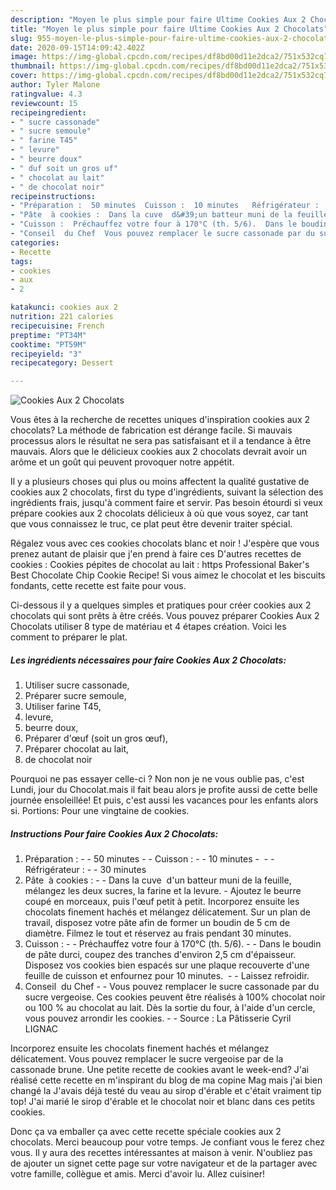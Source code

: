 ```yaml
---
description: "Moyen le plus simple pour faire Ultime Cookies Aux 2 Chocolats"
title: "Moyen le plus simple pour faire Ultime Cookies Aux 2 Chocolats"
slug: 955-moyen-le-plus-simple-pour-faire-ultime-cookies-aux-2-chocolats
date: 2020-09-15T14:09:42.402Z
image: https://img-global.cpcdn.com/recipes/df8bd00d11e2dca2/751x532cq70/cookies-aux-2-chocolats-photo-principale-de-la-recette.jpg
thumbnail: https://img-global.cpcdn.com/recipes/df8bd00d11e2dca2/751x532cq70/cookies-aux-2-chocolats-photo-principale-de-la-recette.jpg
cover: https://img-global.cpcdn.com/recipes/df8bd00d11e2dca2/751x532cq70/cookies-aux-2-chocolats-photo-principale-de-la-recette.jpg
author: Tyler Malone
ratingvalue: 4.3
reviewcount: 15
recipeingredient:
- " sucre cassonade"
- " sucre semoule"
- " farine T45"
- " levure"
- " beurre doux"
- " duf soit un gros uf"
- " chocolat au lait"
- " de chocolat noir"
recipeinstructions:
- "Préparation :  50 minutes  Cuisson :  10 minutes ​​​​​​​  Réfrigérateur :  30 minutes"
- "Pâte  à cookies :  Dans la cuve  d&#39;un batteur muni de la feuille, mélangez les deux sucres, la farine et la levure. Ajoutez le beurre coupé en morceaux, puis l&#39;œuf petit à petit. Incorporez ensuite les chocolats finement hachés et mélangez délicatement. Sur un plan de travail, disposez votre pâte afin de former un boudin de 5 cm de diamètre. Filmez le tout et réservez au frais pendant 30 minutes."
- "Cuisson :  Préchauffez votre four à 170°C (th. 5/6).  Dans le boudin de pâte durci, coupez des tranches d&#39;environ 2,5 cm d&#39;épaisseur. Disposez vos cookies bien espacés sur une plaque recouverte d&#39;une feuille de cuisson et enfournez pour 10 minutes.   Laissez refroidir."
- "Conseil  du Chef  Vous pouvez remplacer le sucre cassonade par du sucre vergeoise. Ces cookies peuvent être réalisés à 100% chocolat noir ou 100 % au chocolat au lait. Dès la sortie du four, à l&#39;aide d&#39;un cercle, vous pouvez arrondir les cookies.  Source : La Pâtisserie Cyril LIGNAC"
categories:
- Recette
tags:
- cookies
- aux
- 2

katakunci: cookies aux 2 
nutrition: 221 calories
recipecuisine: French
preptime: "PT34M"
cooktime: "PT59M"
recipeyield: "3"
recipecategory: Dessert

---
```



![Cookies Aux 2 Chocolats](https://img-global.cpcdn.com/recipes/df8bd00d11e2dca2/751x532cq70/cookies-aux-2-chocolats-photo-principale-de-la-recette.jpg)

Vous êtes à la recherche de recettes uniques d'inspiration cookies aux 2 chocolats? La méthode de fabrication est dérange facile. Si mauvais processus alors le résultat ne sera pas satisfaisant et il a tendance à être mauvais. Alors que le délicieux cookies aux 2 chocolats devrait avoir un arôme et un goût qui peuvent provoquer notre appétit.

Il y a plusieurs choses qui plus ou moins affectent la qualité gustative de cookies aux 2 chocolats, first du type d'ingrédients, suivant la sélection des ingrédients frais, jusqu'à comment faire et servir. Pas besoin étourdi si veux prépare cookies aux 2 chocolats délicieux à où que vous soyez, car tant que vous connaissez le truc, ce plat peut être devenir traiter spécial.

Régalez vous avec ces cookies chocolats blanc et noir ! J&#39;espère que vous prenez autant de plaisir que j&#39;en prend à faire ces D&#39;autres recettes de cookies : Cookies pépites de chocolat au lait : https Professional Baker&#39;s Best Chocolate Chip Cookie Recipe! Si vous aimez le chocolat et les biscuits fondants, cette recette est faite pour vous.


Ci-dessous il y a quelques simples et pratiques pour créer cookies aux 2 chocolats qui sont prêts à être créés. Vous pouvez préparer Cookies Aux 2 Chocolats utiliser 8 type de matériau et 4 étapes création. Voici les comment to préparer le plat.

<!--inarticleads1-->

##### Les ingrédients nécessaires pour faire Cookies Aux 2 Chocolats:

1. Utiliser  sucre cassonade,
1. Préparer  sucre semoule,
1. Utiliser  farine T45,
1.   levure,
1.   beurre doux,
1. Préparer  d&#39;œuf (soit un gros œuf),
1. Préparer  chocolat au lait,
1.   de chocolat noir


Pourquoi ne pas essayer celle-ci ? Non non je ne vous oublie pas, c&#39;est Lundi, jour du Chocolat.mais il fait beau alors je profite aussi de cette belle journée ensoleillée! Et puis, c&#39;est aussi les vacances pour les enfants alors si. Portions: Pour une vingtaine de cookies. 

<!--inarticleads2-->

##### Instructions Pour faire Cookies Aux 2 Chocolats:

1. Préparation : -  - 50 minutes -  - Cuisson : -  - 10 minutes - ​​​​​​​ -  - Réfrigérateur : -  - 30 minutes
1. Pâte  à cookies : -  - Dans la cuve  d&#39;un batteur muni de la feuille, mélangez les deux sucres, la farine et la levure. - Ajoutez le beurre coupé en morceaux, puis l&#39;œuf petit à petit. Incorporez ensuite les chocolats finement hachés et mélangez délicatement. Sur un plan de travail, disposez votre pâte afin de former un boudin de 5 cm de diamètre. Filmez le tout et réservez au frais pendant 30 minutes.
1. Cuisson : -  - Préchauffez votre four à 170°C (th. 5/6). -  - Dans le boudin de pâte durci, coupez des tranches d&#39;environ 2,5 cm d&#39;épaisseur. Disposez vos cookies bien espacés sur une plaque recouverte d&#39;une feuille de cuisson et enfournez pour 10 minutes.  -  - Laissez refroidir.
1. Conseil  du Chef -  - Vous pouvez remplacer le sucre cassonade par du sucre vergeoise. Ces cookies peuvent être réalisés à 100% chocolat noir ou 100 % au chocolat au lait. Dès la sortie du four, à l&#39;aide d&#39;un cercle, vous pouvez arrondir les cookies. -  - Source : La Pâtisserie Cyril LIGNAC


Incorporez ensuite les chocolats finement hachés et mélangez délicatement. Vous pouvez remplacer le sucre vergeoise par de la cassonade brune. Une petite recette de cookies avant le week-end? J&#39;ai réalisé cette recette en m&#39;inspirant du blog de ma copine Mag mais j&#39;ai bien changé la J&#39;avais déjà testé du veau au sirop d&#39;érable et c&#39;était vraiment tip top! J&#39;ai marié le sirop d&#39;érable et le chocolat noir et blanc dans ces petits cookies. 


Donc ça va emballer ça avec cette recette spéciale cookies aux 2 chocolats. Merci beaucoup pour votre temps. Je confiant vous le ferez chez vous. Il y aura des recettes  intéressantes at maison à venir. N'oubliez pas de ajouter un signet cette page sur votre navigateur et de la partager avec votre famille, collègue et amis. Merci d'avoir lu. Allez cuisiner!
